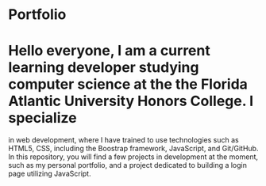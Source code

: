 # Portfolio
# Hello everyone, I am a current learning developer studying computer science at the the Florida Atlantic University Honors College. I specialize 
in web development, where I have trained to use technologies such as HTML5, CSS, including the Boostrap framework, JavaScript, and Git/GitHub. In this repository, you will find a few projects in development at the moment, such as my personal portfolio, and a project dedicated to building a login page utilizing JavaScript. 
